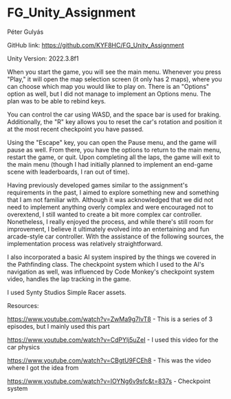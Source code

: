 # FG_Unity_Assignment
Péter Gulyás  

GitHub link: https://github.com/KYF8HC/FG_Unity_Assignment 

Unity Version: 2022.3.8f1  

When you start the game, you will see the main menu. Whenever you press "Play," it will open the map selection screen (it only has 2 maps), where you can choose which map you would like to play on. There is an "Options" option as well, but I did not manage to implement an Options menu. The plan was to be able to rebind keys.  

 You can control the car using WASD, and the space bar is used for braking. Additionally, the "R" key allows you to reset the car's rotation and position it at the most recent checkpoint you have passed. 

Using the "Escape" key, you can open the Pause menu, and the game will pause as well. From there, you have the options to return to the main menu, restart the game, or quit. Upon completing all the laps, the game will exit to the main menu (though I had initially planned to implement an end-game scene with leaderboards, I ran out of time).  

Having previously developed games similar to the assignment's requirements in the past, I aimed to explore something new and something that I am not familiar with. Although it was acknowledged that we did not need to implement anything overly complex and were encouraged not to overextend, I still wanted to create a bit more complex car controller. Nonetheless, I really enjoyed the process, and while there's still room for improvement, I believe it ultimately evolved into an entertaining and fun arcade-style car controller. With the assistance of the following sources, the implementation process was relatively straightforward.  

I also incorporated a basic AI system inspired by the things we covered in the Pathfinding class. The checkpoint system which I used to the AI's navigation as well, was influenced by Code Monkey's checkpoint system video, handles the lap tracking in the game.   

I used Synty Studios Simple Racer assets.  

Resources:  

https://www.youtube.com/watch?v=ZwMa9g7lvT8 - This is a series of 3 episodes, but I mainly used this part  

https://www.youtube.com/watch?v=CdPYlj5uZeI - I used this video for the car physics  

https://www.youtube.com/watch?v=CBgtU9FCEh8 - This was the video where I got the idea from  

https://www.youtube.com/watch?v=IOYNg6v9sfc&t=837s - Checkpoint system  
